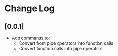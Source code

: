 # Change Log

## [0.0.1]

- Add commands to:
  - Convert from pipe operators into function calls
  - Convert function calls into pipe operators
